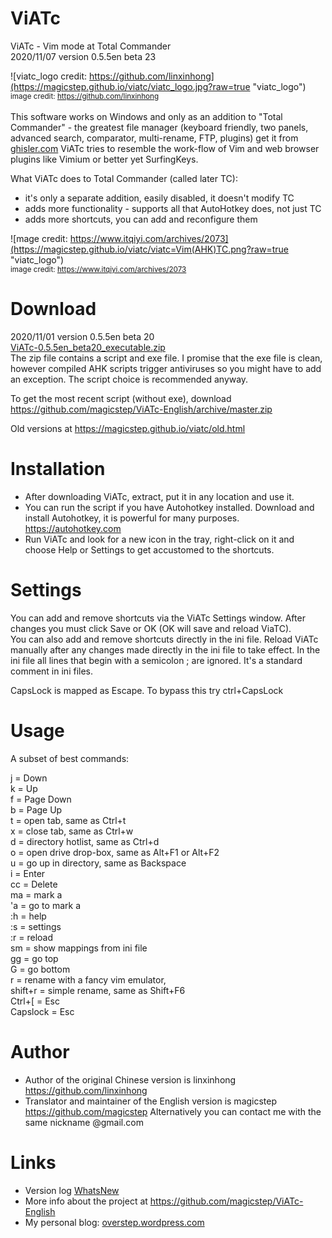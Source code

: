 ViATc
=====
ViATc - Vim mode at Total Commander  
2020/11/07  version 0.5.5en beta 23  

![viatc_logo credit: https://github.com/linxinhong](https://magicstep.github.io/viatc/viatc_logo.jpg?raw=true "viatc_logo")  
<sub>image credit: <A href="https://github.com/linxinhong" target="_blank">https://github.com/linxinhong</a></sub><br>  
This software works on Windows and only as an addition to "Total Commander" - the greatest file manager (keyboard friendly, two panels, advanced search, comparator, multi-rename, FTP, plugins) get it from <a href="www.ghisler.com">ghisler.com</a>
ViATc tries to resemble the work-flow of Vim and web browser plugins like Vimium or better yet SurfingKeys.

What ViATc does to Total Commander (called later TC):
- it's only a separate addition, easily disabled, it doesn't modify TC
- adds more functionality - supports all that AutoHotkey does, not just TC
- adds more shortcuts, you can add and reconfigure them

![mage credit: https://www.itqiyi.com/archives/2073](https://magicstep.github.io/viatc/viatc=Vim(AHK)TC.png?raw=true "viatc_logo")  
<sub> image credit: https://www.itqiyi.com/archives/2073  </sub>

Download
========
2020/11/01  version 0.5.5en beta 20  
<a href="ViATc-0.5.5en_beta20_executable.zip">ViATc-0.5.5en_beta20_executable.zip</a><br>
The zip file contains a script and exe file. I promise that the exe file is clean, however compiled AHK scripts trigger antiviruses so you might have to add an exception. The script choice is recommended anyway.   

To get the most recent script (without exe), download <a href="https://github.com/magicstep/ViATc-English/archive/master.zip">https://github.com/magicstep/ViATc-English/archive/master.zip</a> 

Old versions at <a href="https://magicstep.github.io/viatc/old.html">https://magicstep.github.io/viatc/old.html</a> 

Installation
============
- After downloading ViATc, extract, put it in any location and use it.  
- You can run the script if you have Autohotkey installed. Download and install Autohotkey, it is powerful for many purposes. https://autohotkey.com  
- Run ViATc and look for a new icon in the tray, right-click on it and choose Help or Settings to get accustomed to the shortcuts.

Settings
========
You can add and remove shortcuts via the ViATc Settings window. After changes you must click Save or OK (OK will save and reload ViaTC).  
You can also add and remove shortcuts directly in the ini file. Reload ViATc manually after any changes made directly in the ini file to take effect.
In the ini file all lines that begin with a semicolon ; are ignored. It's a standard comment in ini files.  

CapsLock is mapped as Escape. To bypass this try ctrl+CapsLock  

Usage
=====
A subset of best commands:

j  = Down  
k  = Up  
f  = Page Down  
b  = Page Up  
t  = open tab, same as Ctrl+t  
x  = close tab, same as Ctrl+w  
d  = directory hotlist, same as Ctrl+d  
o  = open drive drop-box, same as Alt+F1 or Alt+F2  
u  = go up in directory, same as Backspace  
i  = Enter  
cc = Delete  
ma = mark a  
'a = go to mark a  
:h = help  
:s = settings  
:r = reload  
sm = show mappings from ini file  
gg = go top  
G  = go bottom  
r  = rename with a fancy vim emulator,   
shift+r  = simple rename, same as Shift+F6  
Ctrl+[   = Esc  
Capslock = Esc  

Author
======
- Author of the original Chinese version is linxinhong <a href="https://github.com/linxinhong">https://github.com/linxinhong</a> 
- Translator and maintainer of the English version is magicstep <a href="https://github.com/magicstep">https://github.com/magicstep</a> 
  Alternatively you can contact me with the same nickname @gmail.com


Links
=====
- Version log <a href="WhatsNew">WhatsNew</a>
- More info about the project at <a href="https://github.com/magicstep/ViATc-English">https://github.com/magicstep/ViATc-English</a>   
- My personal blog: <a href="https://overstep.wordpress.com/">overstep.wordpress.com</a></sub> 


<!--<sub> My personal blog: <a href="https://overstep.wordpress.com/">overstep.wordpress.com</a></sub> -->

